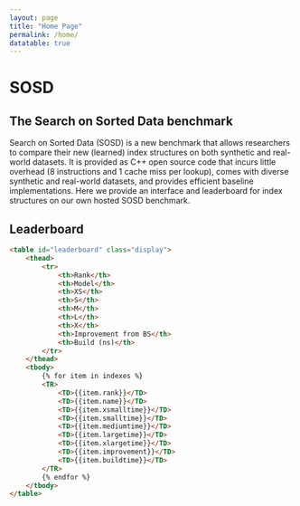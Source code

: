 ```yaml
---
layout: page
title: "Home Page"
permalink: /home/
datatable: true
---
```

# SOSD
## The Search on Sorted Data benchmark
Search on Sorted Data (SOSD) is a new benchmark that allows researchers
to compare their new (learned) index structures on both synthetic and real-world datasets. It is provided 
as C++ open source code that incurs little overhead (8 instructions and 1 cache miss per lookup), comes 
with diverse synthetic and real-world datasets, and provides efficient baseline implementations. 
Here we provide an interface and leaderboard for index structures on our own hosted SOSD benchmark.

## Leaderboard
```html
<table id="leaderboard" class="display">
    <thead>
        <tr>
            <th>Rank</th>
            <th>Model</th>
            <th>XS</th>
            <th>S</th>
            <th>M</th>
            <th>L</th>
            <th>X</th>
            <th>Improvement from BS</th>
            <th>Build (ns)</th>
        </tr>
    </thead>
    <tbody>
        {% for item in indexes %}
        <TR>
            <TD>{{item.rank}}</TD>
            <TD>{{item.name}}</TD>
            <TD>{{item.xsmalltime}}</TD>
            <TD>{{item.smalltime}}</TD>
            <TD>{{item.mediumtime}}</TD>
            <TD>{{item.largetime}}</TD>
            <TD>{{item.xlargetime}}</TD>
            <TD>{{item.improvement}}</TD>
            <TD>{{item.buildtime}}</TD>
        </TR>
        {% endfor %}
    </tbody>
</table>
```